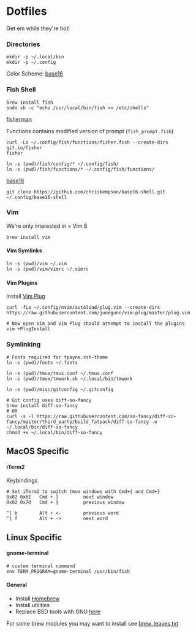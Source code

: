 # Dotfiles

Get em while they're hot!

### Directories
```
mkdir -p ~/.local/bin
mkdir -p ~/.config
```

Color Scheme: [base16](https://github.com/chriskempson/base16)

### Fish Shell
```
brew install fish
sudo sh -c "echo /usr/local/bin/fish >> /etc/shells"
```

[fisherman](https://github.com/fisherman/fisherman)

Functions contains modified version of prompt (`fish_prompt.fish`)
```
curl -Lo ~/.config/fish/functions/fisher.fish --create-dirs git.io/fisher
fisher

ln -s (pwd)/fish/config/* ~/.config/fish/
ln -s (pwd)/fish/functions/* ~/.config/fish/functions/
```

[base16](https://github.com/chriskempson/base16-shell)
```
git clone https://github.com/chriskempson/base16-shell.git ~/.config/base16-shell
```

### Vim
We're only interested in > Vim 8
```
brew install vim
```

#### Vim Symlinks
```
ln -s (pwd)/vim ~/.vim
ln -s (pwd)/vim/vimrc ~/.vimrc
```

#### Vim Plugins
Install [Vim Plug](https://github.com/junegunn/vim-plug)
```
curl -fLo ~/.config/nvim/autoload/plug.vim --create-dirs https://raw.githubusercontent.com/junegunn/vim-plug/master/plug.vim

# Now open Vim and Vim Plug should attempt to install the plugins
vim +PlugInstall
```

### Symlinking
```
# Fonts required for tpayne.zsh-theme
ln -s (pwd)/fonts ~/.fonts

ln -s (pwd)/tmux/tmux.conf ~/.tmux.conf
ln -s (pwd)/tmux/tmwork.sh ~/.local/bin/tmwork

ln -s (pwd)/misc/gitconfig ~/.gitconfig

# Git config uses diff-so-fancy
brew install diff-so-fancy
# OR
curl -s -l https://raw.githubusercontent.com/so-fancy/diff-so-fancy/master/third_party/build_fatpack/diff-so-fancy -o ~/.local/bin/diff-so-fancy
chmod +x ~/.local/bin/diff-so-fancy
```

## MacOS Specific
#### iTerm2
Keybindings
```
# Set iTerm2 to switch tmux windows with Cmd+{ and Cmd+}
0x02 0x6E   Cmd + }			next window
0x02 0x70   Cmd + {			previous window

^[ b		Alt + <-		previous word
^[ f		Alt + ->		next word
```

## Linux Specific
#### gnome-terminal
```
# custom terminal command
env TERM_PROGRAM=gnome-terminal /usr/bin/fish
```

#### General
- Install [Homebrew](http://brew.sh/)
- Install utilities
- Replace BSD tools with GNU [here](https://www.topbug.net/blog/2013/04/14/install-and-use-gnu-command-line-tools-in-mac-os-x/)

For some brew modules you may want to install see [brew_leaves.txt](./brew_leaves.txt)
